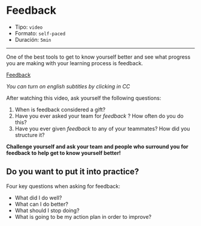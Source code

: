 # Feedback

* Tipo: `video`
* Formato: `self-paced`
* Duración: `5min`

***
One of the best tools to get to know yourself better and see what progress you
are making with your learning process is feedback.

[Feedback](https://vimeo.com/368080166)

*You can turn on english subtitles by clicking in CC*

After watching this video, ask yourself the following questions:
1. When is feedback considered a gift?
2. Have you ever asked your team for  _feedback_ ? How often do you do this?
3. Have you ever given _feedback_ to any of your teammates? How did you structure it?


**Challenge yourself and ask your team and people who surround you for feedback to help get to know yourself better!**

##  Do you want to put it into practice?

Four key questions when asking for feedback:
- What did I do well?
- What can I do better?
- What should I stop doing?
- What is going to be my action plan in order to improve?
